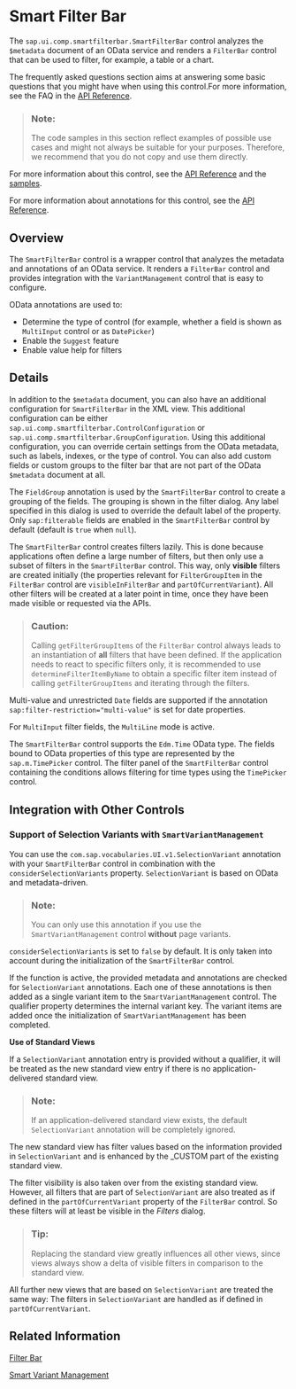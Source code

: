 <!-- loio7bcdffc056a94731b4341db73251e32b -->

# Smart Filter Bar

The `sap.ui.comp.smartfilterbar.SmartFilterBar` control analyzes the `$metadata` document of an OData service and renders a `FilterBar` control that can be used to filter, for example, a table or a chart.

The frequently asked questions section aims at answering some basic questions that you might have when using this control.For more information, see the FAQ in the [API Reference](https://ui5.sap.com/#/api/sap.ui.comp.smartfilterbar.SmartFilterBar%23faq).

> ### Note:  
> The code samples in this section reflect examples of possible use cases and might not always be suitable for your purposes. Therefore, we recommend that you do not copy and use them directly.

For more information about this control, see the [API Reference](https://ui5.sap.com/#/api/sap.ui.comp.smartfilterbar.SmartFilterBar) and the [samples](https://ui5.sap.com/#/entity/sap.ui.comp.smartfilterbar.SmartFilterBar).

For more information about annotations for this control, see the [API Reference](https://ui5.sap.com/#/api/sap.ui.comp.smartfilterbar.SmartFilterBar/annotations/Summary). 



## Overview

The `SmartFilterBar` control is a wrapper control that analyzes the metadata and annotations of an OData service. It renders a `FilterBar` control and provides integration with the `VariantManagement` control that is easy to configure.

OData annotations are used to:

-   Determine the type of control \(for example, whether a field is shown as `MultiInput` control or as `DatePicker`\)
-   Enable the `Suggest` feature
-   Enable value help for filters



## Details

In addition to the `$metadata` document, you can also have an additional configuration for `SmartFilterBar` in the XML view. This additional configuration can be either `sap.ui.comp.smartfilterbar.ControlConfiguration` or `sap.ui.comp.smartfilterbar.GroupConfiguration`. Using this additional configuration, you can override certain settings from the OData metadata, such as labels, indexes, or the type of control. You can also add custom fields or custom groups to the filter bar that are not part of the OData `$metadata` document at all.

The `FieldGroup` annotation is used by the `SmartFilterBar` control to create a grouping of the fields. The grouping is shown in the filter dialog. Any label specified in this dialog is used to override the default label of the property. Only `sap:filterable` fields are enabled in the `SmartFilterBar` control by default \(default is `true` when `null`\).

The `SmartFilterBar` control creates filters lazily. This is done because applications often define a large number of filters, but then only use a subset of filters in the `SmartFilterBar` control. This way, only **visible** filters are created initially \(the properties relevant for `FilterGroupItem` in the `FilterBar` control are `visibleInFilterBar` and `partOfCurrentVariant`\). All other filters will be created at a later point in time, once they have been made visible or requested via the APIs.

> ### Caution:  
> Calling `getFilterGroupItems` of the `FilterBar` control always leads to an instantiation of **all** filters that have been defined. If the application needs to react to specific filters only, it is recommended to use `determineFilterItemByName` to obtain a specific filter item instead of calling `getFilterGroupItems` and iterating through the filters.

Multi-value and unrestricted `Date` fields are supported if the annotation `sap:filter-restriction="multi-value"` is set for date properties.

For `MultiInput` filter fields, the `MultiLine` mode is active.

The `SmartFilterBar` control supports the `Edm.Time` OData type. The fields bound to OData properties of this type are represented by the `sap.m.TimePicker` control. The filter panel of the `SmartFilterBar` control containing the conditions allows filtering for time types using the `TimePicker` control.



<a name="loio7bcdffc056a94731b4341db73251e32b__section_ojy_pnc_wz"/>

## Integration with Other Controls



### Support of Selection Variants with `SmartVariantManagement`

You can use the `com.sap.vocabularies.UI.v1.SelectionVariant` annotation with your `SmartFilterBar` control in combination with the `considerSelectionVariants` property. `SelectionVariant` is based on OData and metadata-driven.

> ### Note:  
> You can only use this annotation if you use the `SmartVariantManagement` control **without** page variants.

`considerSelectionVariants` is set to `false` by default. It is only taken into account during the initialization of the `SmartFilterBar` control.

If the function is active, the provided metadata and annotations are checked for `SelectionVariant` annotations. Each one of these annotations is then added as a single variant item to the `SmartVariantManagement` control. The qualifier property determines the internal variant key. The variant items are added once the initialization of `SmartVariantManagement` has been completed.

**Use of Standard Views**

If a `SelectionVariant` annotation entry is provided without a qualifier, it will be treated as the new standard view entry if there is no application-delivered standard view.

> ### Note:  
> If an application-delivered standard view exists, the default `SelectionVariant` annotation will be completely ignored.

The new standard view has filter values based on the information provided in `SelectionVariant` and is enhanced by the \_CUSTOM part of the existing standard view.

The filter visibility is also taken over from the existing standard view. However, all filters that are part of `SelectionVariant` are also treated as if defined in the `partOfCurrentVariant` property of the `FilterBar` control. So these filters will at least be visible in the *Filters* dialog.

> ### Tip:  
> Replacing the standard view greatly influences all other views, since views always show a delta of visible filters in comparison to the standard view.

All further new views that are based on `SelectionVariant` are treated the same way: The filters in `SelectionVariant` are handled as if defined in `partOfCurrentVariant`.



## Related Information

[Filter Bar](filter-bar-2ae520a.md)

[Smart Variant Management](smart-variant-management-06a4c3a.md)

